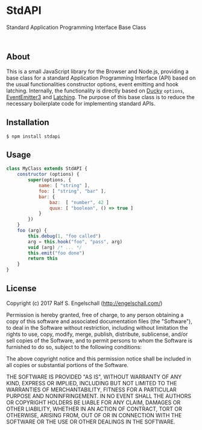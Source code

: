 
StdAPI
======

Standard Application Programming Interface Base Class

<p/>
<img src="https://nodei.co/npm/stdapi.png?downloads=true&stars=true" alt=""/>

<p/>
<img src="https://david-dm.org/rse/stdapi.png" alt=""/>

About
-----

This is a small JavaScript library for the Browser and Node.js,
providing a base class for a standard Application Programming
Interface (API) based on the usual functionalities constructor options, event emitting
and hook latching. Internally, the functionality
is directly based on [Ducky](https://duckyjs.com) `options`,
[EventEmitter3](https://github.com/primus/eventemitter3) and
[Latching](https://github.com/rse/latching).
The purpose of this base class is to reduce the necessary
boilerplate code for implementing standard APIs.

Installation
------------

```shell
$ npm install stdapi
```

Usage
-----

```js
class MyClass extends StdAPI {
    constructor (options) {
        super(options, {
            name: [ "string" ],
            foo: [ "string", "bar" ],
            bar: {
                baz:  [ "number", 42 ]
                quux: [ "boolean", () => true ]
            }
        })
    }
    foo (arg) {
        this.debug(1, "foo called")
        arg = this.hook("foo", "pass", arg)
        void (arg) /* ... */
        this.emit("foo done")
        return this
    }
}
```

License
-------

Copyright (c) 2017 Ralf S. Engelschall (http://engelschall.com/)

Permission is hereby granted, free of charge, to any person obtaining
a copy of this software and associated documentation files (the
"Software"), to deal in the Software without restriction, including
without limitation the rights to use, copy, modify, merge, publish,
distribute, sublicense, and/or sell copies of the Software, and to
permit persons to whom the Software is furnished to do so, subject to
the following conditions:

The above copyright notice and this permission notice shall be included
in all copies or substantial portions of the Software.

THE SOFTWARE IS PROVIDED "AS IS", WITHOUT WARRANTY OF ANY KIND,
EXPRESS OR IMPLIED, INCLUDING BUT NOT LIMITED TO THE WARRANTIES OF
MERCHANTABILITY, FITNESS FOR A PARTICULAR PURPOSE AND NONINFRINGEMENT.
IN NO EVENT SHALL THE AUTHORS OR COPYRIGHT HOLDERS BE LIABLE FOR ANY
CLAIM, DAMAGES OR OTHER LIABILITY, WHETHER IN AN ACTION OF CONTRACT,
TORT OR OTHERWISE, ARISING FROM, OUT OF OR IN CONNECTION WITH THE
SOFTWARE OR THE USE OR OTHER DEALINGS IN THE SOFTWARE.

